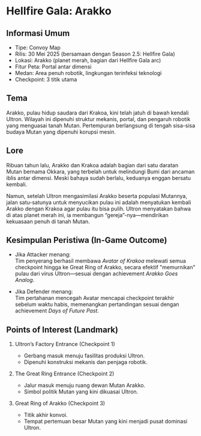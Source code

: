 # Hellfire Gala: Arakko

## Informasi Umum
- Tipe: Convoy Map  
- Rilis: 30 Mei 2025 (bersamaan dengan Season 2.5: Hellfire Gala)  
- Lokasi: Arakko (planet merah, bagian dari Hellfire Gala arc)  
- Fitur Peta: Portal antar dimensi  
- Medan: Area penuh robotik, lingkungan terinfeksi teknologi  
- Checkpoint: 3 titik utama  

## Tema
Arakko, pulau hidup saudara dari Krakoa, kini telah jatuh di bawah kendali Ultron. Wilayah ini dipenuhi struktur mekanis, portal, dan pengaruh robotik yang menguasai tanah Mutan. Pertempuran berlangsung di tengah sisa-sisa budaya Mutan yang dipenuhi korupsi mesin.

## Lore
Ribuan tahun lalu, Arakko dan Krakoa adalah bagian dari satu daratan Mutan bernama Okkara, yang terbelah untuk melindungi Bumi dari ancaman iblis antar dimensi. Meski bahaya sudah berlalu, keduanya enggan bersatu kembali.  

Namun, setelah Ultron mengasimilasi Arakko beserta populasi Mutannya, jalan satu-satunya untuk menyucikan pulau ini adalah menyatukan kembali Arakko dengan Krakoa agar pulau itu bisa pulih. Ultron menyatakan bahwa di atas planet merah ini, ia membangun “gereja”-nya—mendirikan kekuasaan penuh di tanah Mutan.

## Kesimpulan Peristiwa (In-Game Outcome)
- Jika Attacker menang:  
  Tim penyerang berhasil membawa *Avatar of Krakoa* melewati semua checkpoint hingga ke Great Ring of Arakko, secara efektif "memurnikan" pulau dari virus Ultron—sesuai dengan achievement *Arakko Goes Analog*.

- Jika Defender menang:  
  Tim pertahanan mencegah Avatar mencapai checkpoint terakhir sebelum waktu habis, memenangkan pertandingan sesuai dengan achievement *Days of Future Past*.

## Points of Interest (Landmark)
1. Ultron’s Factory Entrance (Checkpoint 1)  
   - Gerbang masuk menuju fasilitas produksi Ultron.  
   - Dipenuhi konstruksi mekanis dan penjaga robotik.  

2. The Great Ring Entrance (Checkpoint 2)  
   - Jalur masuk menuju ruang dewan Mutan Arakko.  
   - Simbol politik Mutan yang kini dikuasai Ultron.  

3. Great Ring of Arakko (Checkpoint 3)  
   - Titik akhir konvoi.  
   - Tempat pertemuan besar Mutan yang kini menjadi pusat dominasi Ultron.  




